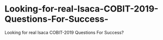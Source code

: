 # Looking-for-real-Isaca-COBIT-2019-Questions-For-Success-
Looking for real Isaca COBIT-2019 Questions For Success?
